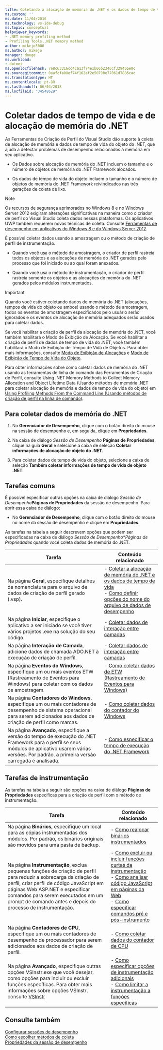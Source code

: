 ```yaml
---
title: Coletando a alocação de memória do .NET e os dados de tempo de vida | Microsoft Docs
ms.custom: ''
ms.date: 11/04/2016
ms.technology: vs-ide-debug
ms.topic: conceptual
helpviewer_keywords:
- .NET memory profiling method
- Profiling Tools,.NET memory method
author: mikejo5000
ms.author: mikejo
manager: douge
ms.workload:
- dotnet
ms.openlocfilehash: 7e8c63316cc4ca13f74e1b66b2346cf329465e0c
ms.sourcegitcommit: 0aafcfa08ef74f162af2e5079be77061d7885cac
ms.translationtype: HT
ms.contentlocale: pt-BR
ms.lasthandoff: 06/04/2018
ms.locfileid: "34548629"
---
```

# <a name="collect-net-memory-allocation-and-lifetime-data"></a>Coletar dados de tempo de vida e de alocação de memória do .NET

As Ferramentas de Criação de Perfil do Visual Studio dão suporte à coleta de alocação de memória e dados de tempo de vida do objeto do .NET, que ajuda a detectar problemas de desempenho relacionados à memória em seu aplicativo.

- Os Dados sobre alocação de memória do .NET incluem o tamanho e o número de objetos de memória do .NET Framework alocados.

- Os dados de tempo de vida do objeto incluem o tamanho e o número de objetos de memória do .NET Framework reivindicados nas três gerações de coleta de lixo.

> [!NOTE]
> Os recursos de segurança aprimorados no Windows 8 e no Windows Server 2012 exigiram alterações significativas na maneira como o criador de perfil do Visual Studio coleta dados nessas plataformas. Os aplicativos UWP também requerem novas técnicas de coleta. Consulte [Ferramentas de desempenho em aplicativos do Windows 8 e do Windows Server 2012](../profiling/performance-tools-on-windows-8-and-windows-server-2012-applications.md).

É possível coletar dados usando a amostragem ou o método de criação de perfil de instrumentação.

- Quando você usa o método de amostragem, o criador de perfil rastreia todos os objetos e as alocações de memória do .NET gerados pelo processo que foi iniciado ou ao qual foram anexados.

- Quando você usa o método de instrumentação, o criador de perfil rastreia somente os objetos e as alocações de memória do .NET gerados pelos módulos instrumentados.

> [!IMPORTANT]
> Quando você estiver coletando dados de memória do .NET (alocações, tempos de vida do objeto ou ambos) usando o método de amostragem, todos os eventos de amostragem especificados pelo usuário serão ignorados e os eventos de alocação de memória adequados serão usados para coletar dados.

Se você habilitar a criação de perfil da alocação de memória do .NET, você também habilitará o Modo de Exibição de Alocação. Se você habilitar a criação de perfil de dados de tempo de vida do .NET, você também habilitará o Modo de Exibição de Tempo de Vida de Objetos. Para obter mais informações, consulte [Modo de Exibição de Alocações](../profiling/dotnet-memory-allocations-view.md) e [Modo de Exibição de Tempo de Vida do Objeto](../profiling/object-lifetime-view.md).

Para obter informações sobre como coletar dados de memória do .NET usando as ferramentas de linha de comando das Ferramentas de Criação de Perfil, consulte Using .NET Memory Methods to Collect Memory Allocation and Object Lifetime Data (Usando métodos de memória .NET para coletar alocação de memória e dados de tempo de vida do objeto) em [Using Profiling Methods From the Command Line (Usando métodos de criação de perfil na linha de comando)](../profiling/using-profiling-methods-to-collect-performance-data-from-the-command-line.md).

## <a name="to-collect-net-memory-data"></a>Para coletar dados de memória do .NET

1. No **Gerenciador de Desempenho**, clique com o botão direito do mouse na sessão de desempenho e, em seguida, clique em **Propriedades**.

2. Na caixa de diálogo *Sessão de Desempenho* **Páginas de Propriedades**, clique na guia **Geral** e selecione a caixa de seleção **Coletar informações de alocação de objeto do .NET**.

3. Para coletar dados de tempo de vida do objeto, selecione a caixa de seleção **Também coletar informações de tempo de vida de objeto .NET**.

## <a name="common-tasks"></a>Tarefas comuns

É possível especificar outras opções na caixa de diálogo *Sessão de Desempenho***Páginas de Propriedades** da sessão de desempenho. Para abrir essa caixa de diálogo:

- No **Gerenciador de Desempenho**, clique com o botão direito do mouse no nome da sessão de desempenho e clique em **Propriedades**.

As tarefas na tabela a seguir descrevem opções que podem ser especificadas na caixa de diálogo *Sessão de Desempenho***Páginas de Propriedades* quando você coleta dados de memória do .NET.

|Tarefa|Conteúdo relacionado|
|----------|---------------------|
|Na página **Geral**, especifique detalhes de nomenclatura para o arquivo de dados de criação de perfil gerado (.vsp).|- [Coletar a alocação de memória do .NET e os dados de tempo de vida](../profiling/collecting-dotnet-memory-allocation-and-lifetime-data.md)<br />- [Como definir opções do nome do arquivo de dados de desempenho](../profiling/how-to-set-performance-data-file-name-options.md)|
|Na página **Iniciar**, especifique o aplicativo a ser iniciado se você tiver vários projetos .exe na solução do seu código.|- [Coletar dados de interação entre camadas](../profiling/collecting-tier-interaction-data.md)|
|Na página **Interação de Camada**, adicione dados de chamada ADO.NET à execução de criação de perfil.|- [Coletar dados de interação entre camadas](../profiling/collecting-tier-interaction-data.md)|
|Na página **Eventos do Windows**, especifique um ou mais eventos ETW (Rastreamento de Eventos para Windows) para coletar com os dados de amostragem.|- [Como coletar dados de ETW (Rastreamento de Eventos para Windows)](../profiling/how-to-collect-event-tracing-for-windows-etw-data.md)|
|Na página **Contadores do Windows**, especifique um ou mais contadores de desempenho de sistema operacional para serem adicionados aos dados de criação de perfil como marcas.|- [Como coletar dados do contador do Windows](../profiling/how-to-collect-windows-counter-data.md)|
|Na página **Avançado**, especifique a versão do tempo de execução do .NET Framework para o perfil se seus módulos de aplicativo usarem várias versões. Por padrão, a primeira versão carregada é analisada.|- [Como especificar o tempo de execução do .NET Framework](../profiling/how-to-specify-the-dotnet-framework-runtime.md)|

## <a name="instrumentation-tasks"></a>Tarefas de instrumentação

As tarefas na tabela a seguir são opções na caixa de diálogo **Páginas de Propriedades** específicas para a criação de perfil com o método de instrumentação.

|Tarefa|Conteúdo relacionado|
|----------|---------------------|
|Na página **Binários**, especifique um local para as cópias instrumentadas dos módulos. Por padrão, os binários originais são movidos para uma pasta de backup.|- [Como realocar binários instrumentados](../profiling/how-to-relocate-instrumented-binaries.md)|
|Na página **Instrumentação**, exclua pequenas funções de criação de perfil para reduzir a sobrecarga da criação de perfil, criar perfil de código JavaScript em páginas Web ASP.NET e especificar comandos para serem executados em um prompt de comando antes e depois do processo de instrumentação.|- [Como excluir ou incluir funções curtas da instrumentação](../profiling/how-to-exclude-or-include-short-functions-from-instrumentation.md)<br />- [Como analisar código JavaScript em páginas da Web](../profiling/how-to-profile-javascript-code-in-web-pages.md)<br />- [Como especificar comandos pré e pós-instrumento](../profiling/how-to-specify-pre-and-post-instrument-commands.md)|
|Na página **Contadores de CPU**, especifique um ou mais contadores de desempenho de processador para serem adicionados aos dados de criação de perfil.|- [Como coletar dados do contador de CPU](../profiling/how-to-collect-cpu-counter-data.md)|
|Na página **Avançado**, especifique outras opções VSInstr.exe que você desejar, como opções para incluir ou excluir funções específicas. Para obter mais informações sobre opções VSInstr, consulte [VSInstr](../profiling/vsinstr.md)|- [Como especificar opções de instrumentação adicionais](../profiling/how-to-specify-additional-instrumentation-options.md)<br />- [Como limitar a instrumentação a funções específicas](../profiling/how-to-limit-instrumentation-to-specific-functions.md)|

## <a name="see-also"></a>Consulte também

[Configurar sessões de desempenho](../profiling/configuring-performance-sessions.md)  
[Como escolher métodos de coleta](../profiling/how-to-choose-collection-methods.md)  
[Propriedades da sessão de desempenho](../profiling/performance-session-properties.md)
